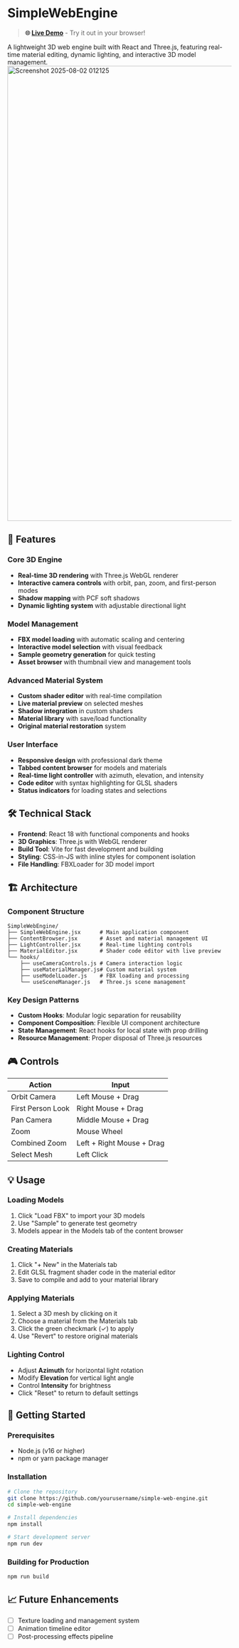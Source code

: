 # SimpleWebEngine

> **🌐 [Live Demo](https://shjh3117.github.io/SimpleWebEngine/)** - Try it out in your browser!

A lightweight 3D web engine built with React and Three.js, featuring real-time material editing, dynamic lighting, and interactive 3D model management.  
<img width="1024" height="1024" alt="Screenshot 2025-08-02 012125" src="https://github.com/user-attachments/assets/ba596dfa-2dce-4822-b1a6-9d10363df81f" />

## 🚀 Features

### Core 3D Engine
- **Real-time 3D rendering** with Three.js WebGL renderer
- **Interactive camera controls** with orbit, pan, zoom, and first-person modes
- **Shadow mapping** with PCF soft shadows
- **Dynamic lighting system** with adjustable directional light

### Model Management
- **FBX model loading** with automatic scaling and centering
- **Interactive model selection** with visual feedback
- **Sample geometry generation** for quick testing
- **Asset browser** with thumbnail view and management tools

### Advanced Material System
- **Custom shader editor** with real-time compilation
- **Live material preview** on selected meshes
- **Shadow integration** in custom shaders
- **Material library** with save/load functionality
- **Original material restoration** system

### User Interface
- **Responsive design** with professional dark theme
- **Tabbed content browser** for models and materials
- **Real-time light controller** with azimuth, elevation, and intensity
- **Code editor** with syntax highlighting for GLSL shaders
- **Status indicators** for loading states and selections

## 🛠 Technical Stack

- **Frontend**: React 18 with functional components and hooks
- **3D Graphics**: Three.js with WebGL renderer
- **Build Tool**: Vite for fast development and building
- **Styling**: CSS-in-JS with inline styles for component isolation
- **File Handling**: FBXLoader for 3D model import

## 🏗 Architecture

### Component Structure
```
SimpleWebEngine/
├── SimpleWebEngine.jsx      # Main application component
├── ContentBrowser.jsx       # Asset and material management UI
├── LightController.jsx      # Real-time lighting controls
├── MaterialEditor.jsx       # Shader code editor with live preview
└── hooks/
    ├── useCameraControls.js # Camera interaction logic
    ├── useMaterialManager.js# Custom material system
    ├── useModelLoader.js    # FBX loading and processing
    └── useSceneManager.js   # Three.js scene management
```

### Key Design Patterns
- **Custom Hooks**: Modular logic separation for reusability
- **Component Composition**: Flexible UI component architecture
- **State Management**: React hooks for local state with prop drilling
- **Resource Management**: Proper disposal of Three.js resources

## 🎮 Controls

| Action | Input |
|--------|-------|
| Orbit Camera | Left Mouse + Drag |
| First Person Look | Right Mouse + Drag |
| Pan Camera | Middle Mouse + Drag |
| Zoom | Mouse Wheel |
| Combined Zoom | Left + Right Mouse + Drag |
| Select Mesh | Left Click |

## 💡 Usage

### Loading Models
1. Click "Load FBX" to import your 3D models
2. Use "Sample" to generate test geometry
3. Models appear in the Models tab of the content browser

### Creating Materials
1. Click "+ New" in the Materials tab
2. Edit GLSL fragment shader code in the material editor
3. Save to compile and add to your material library

### Applying Materials
1. Select a 3D mesh by clicking on it
2. Choose a material from the Materials tab
3. Click the green checkmark (✓) to apply
4. Use "Revert" to restore original materials

### Lighting Control
- Adjust **Azimuth** for horizontal light rotation
- Modify **Elevation** for vertical light angle
- Control **Intensity** for brightness
- Click "Reset" to return to default settings

## 🚀 Getting Started

### Prerequisites
- Node.js (v16 or higher)
- npm or yarn package manager

### Installation
```bash
# Clone the repository
git clone https://github.com/yourusername/simple-web-engine.git
cd simple-web-engine

# Install dependencies
npm install

# Start development server
npm run dev
```

### Building for Production
```bash
npm run build
```

## 📈 Future Enhancements

- [ ] Texture loading and management system
- [ ] Animation timeline editor
- [ ] Post-processing effects pipeline
